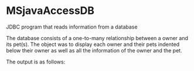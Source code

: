 # MSjavaAccessDB
JDBC program that reads information from a database

The database consists of a one-to-many relationship between a owner and its pet(s). 
The object was to display each owner and their pets indented below their owner 
as well as all the information of the owner and the pet.

The output is as follows:
